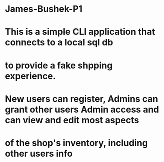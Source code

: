 # James-Bushek-P1

# This is a simple CLI application that connects to a local sql db
# to provide a fake shpping experience.

# New users can register, Admins can grant other users Admin access and can view and edit most aspects
# of the shop's inventory, including other users info